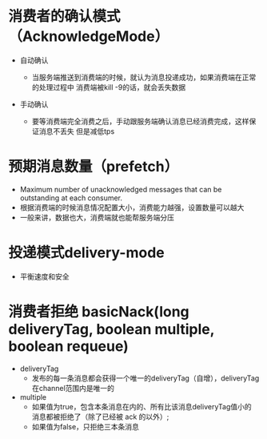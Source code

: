 # 消费者的确认模式（AcknowledgeMode）
  - 自动确认
    - 当服务端推送到消费端的时候，就认为消息投递成功，如果消费端在正常的处理过程中
     消费端被kill -9的话，就会丢失数据

  - 手动确认
     - 要等消费端完全消费之后，手动跟服务端确认消息已经消费完成，这样保证消息不丢失
       但是减低tps
# 预期消息数量（prefetch） 
  -  Maximum number of unacknowledged messages that can be outstanding 
    at each consumer.
  -  根据消费端的时候消息情况配置大小，消费能力越强，设置数量可以越大
  -  一般来讲，数据也大，消费端就也能帮服务端分压
# 投递模式delivery-mode 
  - 平衡速度和安全
# 消费者拒绝 basicNack(long deliveryTag, boolean multiple, boolean requeue)
   - deliveryTag
     - 发布的每一条消息都会获得一个唯一的deliveryTag（自增），deliveryTag在channel范围内是唯一的
   - multiple
     - 如果值为true，包含本条消息在内的、所有比该消息deliveryTag值小的 消息都被拒绝了（除了已经被 ack 的以外）;
     - 如果值为false，只拒绝三本条消息 